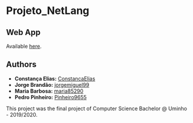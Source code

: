 # Projeto_NetLang

## Web App

Available [here](http://netlang-corpus.ilch.uminho.pt:10100/).

## Authors

-   **Constança Elias:** [ConstancaElias](https://github.com/ConstancaElias)
-   **Jorge Brandão:** [jorgemiguel99](https://github.com/jorgemiguel99)
-   **Maria Barbosa:** [maria85290](https://github.com/maria85290)
-   **Pedro Pinheiro:** [Pinheiro9655](https://github.com/Pinheiro9655)

This project was the final project of Computer Science Bachelor @ Uminho - 2019/2020.

